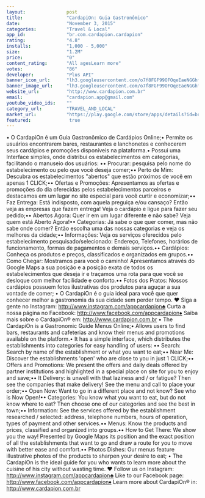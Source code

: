 ```yaml
---
layout:               post
title:                "CardapiOn: Guia Gastronômico"
date:                 "November 3, 2015"
categories:           "Travel & Local"
app_id:               "br.com.cardapion.cardapion"
rating:               "4.8"
installs:             "1,000 - 5,000"
size:                 "1.2M"
price:                "0"
content_rating:       "All agesLearn more"
votes:                "86"
developer:            "Plus API"
banner_icon_url:      "lh3.googleusercontent.com/o7f8FGF99OFOqeEaeNGGhfjAQZmtfyUOCBreMDHfjUagvnVfyUYoOihLxjxWk-oU-OCS=w300"
banner_image_url:     "lh3.googleusercontent.com/o7f8FGF99OFOqeEaeNGGhfjAQZmtfyUOCBreMDHfjUagvnVfyUYoOihLxjxWk-oU-OCS=w300"
website_url:          "http://www.cardapion.com.br"
email:                "cardapion.app@gmail.com"
youtube_video_ids:    ""
category_url:         "TRAVEL_AND_LOCAL"
market_url:           "https://play.google.com/store/apps/details?id=br.com.cardapion.cardapion&hl=en"
featured:              true
---
```

• O CardapiOn é um Guia Gastronômico de Cardápios Online;• Permite os usuários encontrarem bares, restaurantes e lanchonetes e conhecerem seus cardápios e promoções disponíveis na plataforma.• Possui uma Interface simples, onde distribui os estabelecimentos em categorias, facilitando o manuseio dos usuários:
•• Procurar: pesquisa pelo nome do estabelecimento ou pelo que você deseja comer;•• Perto de Mim: Descubra os estabelecimentos "abertos" que estão próximos de você em apenas 1 CLICK;•• Ofertas e Promoções: Apresentamos as ofertas e promoções do dia oferecidas pelos estabelecimentos parceiros e destacamos em um lugar no site especial para você curtir e economizar;•• Faz Entrega: Está indisposto, com aquela preguiça e/ou cansaço? Então veja as empresas que fazem entrega! Veja o cardápio e ligue para fazer seu pedido;•• Abertos Agora: Quer ir em um lugar diferente e não sabe? Veja quem está Aberto Agora!•• Categorias: Já sabe o que quer comer, mas não sabe onde comer? Então escolha uma das nossas categorias e veja os melhores da cidade;•• Informações: Veja os serviços oferecidos pelo estabelecimento pesquisado/selecionado: Endereço, Telefones, horários de funcionamento, formas de pagamentos e demais serviços.•• Cardápios: Conheça os produtos e preços, classificados e organizados em grupos.••  Como Chegar: Mostramos para você o caminho! Apresentamos através do Google Maps a sua posição e a posição exata de todos os estabelecimentos que deseja ir e traçamos uma rota para que você se desloque com melhor facilidade e conforto.•• Fotos dos Pratos: Nossos cardápios possuem fotos ilustrativas dos produtos para aguçar a sua vontade de comer;
• O CardapiOn é o guia ideal para você que quer conhecer melhor a gastronomia da sua cidade sem perder tempo. 
♥ Siga a gente no Instagram: http://www.instagram.com/appcardapion♣ Curta a nossa página no Facebook: http://www.facebook.com/appcardapion♦ Saiba mais sobre o CardapiOn® em: http://www.cardapion.com.br
 • The CardapiOn is a Gastronomic Guide Menus Online;• Allows users to find bars, restaurants and cafeterias and know their menus and promotions available on the platform.• It has a simple interface, which distributes the establishments into categories for easy handling of users:
•• Search: Search by name of the establishment or what you want to eat;•• Near Me: Discover the establishments 'open' who are close to you in just 1 CLICK;•• Offers and Promotions: We present the offers and daily deals offered by partner institutions and highlighted in a special place on site for you to enjoy and save;•• It Delivery: is unwell with that laziness and / or fatigue? Then see the companies that make delivery! See the menu and call to place your order;•• Open Now: Want to go in a different place and not know? See who is Now Open!•• Categories: You know what you want to eat, but do not know where to eat? Then choose one of our categories and see the best in town;•• Information: See the services offered by the establishment researched / selected: address, telephone numbers, hours of operation, types of payment and other services.•• Menus: Know the products and prices, classified and organized into groups.•• How to Get There: We show you the way! Presented by Google Maps its position and the exact position of all the establishments that want to go and draw a route for you to move with better ease and comfort.•• Photos Dishes: Our menus feature illustrative photos of the products to sharpen your desire to eat;
• The CardapiOn is the ideal guide for you who wants to learn more about the cuisine of his city without wasting time.
♥ Follow us on Instagram: http://www.instagram.com/appcardapion♣ Like to our Facebook page: http://www.facebook.com/appcardapion♦ Learn more about CardapiOn® in: http://www.cardapion.com.br
 
